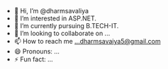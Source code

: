 - 👋 Hi, I’m @dharmsavaliya
- 👀 I’m interested in ASP.NET.
- 🌱 I’m currently  pursuing B.TECH-IT.
- 💞️ I’m looking to collaborate on ...
- 📫 How to reach me ...dharmsavaiya5@gmail.com
- 😄 Pronouns: ...
- ⚡ Fun fact: ...

<!---
dharmsavaliya/dharmsavaliya is a ✨ special ✨ repository because its `README.md` (this file) appears on your GitHub profile.
You can click the Preview link to take a look at your changes.
--->
